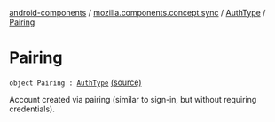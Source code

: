 [android-components](../../index.md) / [mozilla.components.concept.sync](../index.md) / [AuthType](index.md) / [Pairing](./-pairing.md)

# Pairing

`object Pairing : `[`AuthType`](index.md) [(source)](https://github.com/mozilla-mobile/android-components/blob/master/components/concept/sync/src/main/java/mozilla/components/concept/sync/OAuthAccount.kt#L233)

Account created via pairing (similar to sign-in, but without requiring credentials).

